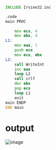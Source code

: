 ```asm
INCLUDE Irvine32.inc

.code
main PROC
            
    mov ecx, 4  
    mov ebx, 4
L1:
    mov eax, 1
    push ecx
    mov ecx, ebx
L2:
    call WriteInt
    inc eax
    loop L2
    call crlf
    dec ebx
    pop ecx
    loop L1
    exit
main ENDP
END main
```
# output
![image](https://github.com/user-attachments/assets/81d0c749-4fbc-4ee8-9d42-f10e6f3a5a57)
